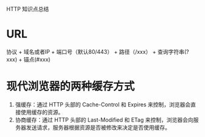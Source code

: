 HTTP 知识点总结

# URL 

协议 + 域名或者IP + 端口号（默认80/443） + 路径（/xxx） + 查询字符串(?xxx) + 锚点(#xxx)

# 现代浏览器的两种缓存方式
1. 强缓存：通过 HTTP 头部的 Cache-Control 和 Expires 来控制，浏览器会直接使用缓存的资源。
2. 协商缓存：通过 HTTP 头部的 Last-Modified 和 ETag 来控制，浏览器会向服务器发送请求，服务器根据资源是否被修改来决定是否使用缓存。